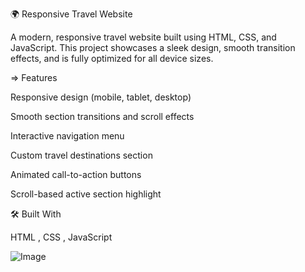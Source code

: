🌍 Responsive Travel Website

A modern, responsive travel website built using HTML, CSS, and JavaScript. 
This project showcases a sleek design, smooth transition effects,
and is fully optimized for all device sizes.


=> Features

Responsive design (mobile, tablet, desktop)

Smooth section transitions and scroll effects

Interactive navigation menu

Custom travel destinations section

Animated call-to-action buttons

Scroll-based active section highlight

🛠️ Built With

HTML , CSS , JavaScript

![Image](https://github.com/user-attachments/assets/c99e7557-d469-4a71-bfc2-3e4878007141)

